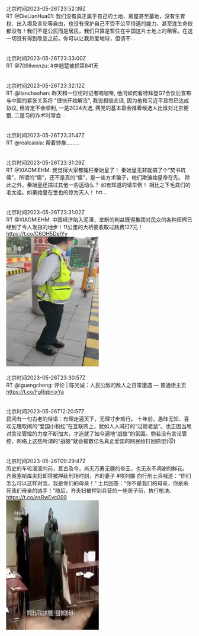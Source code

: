 北京时间2023-05-26T23:52:39Z<br>RT @DieLianHua01: 我们没有真正属于自己的土地、房屋甚至墓地，没有生育权、出入境及言论等自由，也没有保护自己不受不公平待遇的能力，甚至连生命权都没有！我们不是公民而是居民，我们只算是暂住在中国这片土地上的租客。在这一切没有得到改变之前，你可以让我热爱地球，但请不…<br><br><br>北京时间2023-05-26T23:33:00Z<br>RT @709liwenzu: #李翘楚被抓第841天<br><br><br>北京时间2023-05-26T23:32:12Z<br>RT @lianchaohan: 昨天和一位纽时记者喝咖啡, 他问如何看待拜登G7会议后宣布与中国的紧张关系将 "很快开始解冻", 我说相信此话, 因为他和习近平显然已达成协议, 但肯定不会顺利, 一是2024大选, 两党的基本盘会推着候选人比谁对北京更狠, 二是习的诈术时常会…<br><br><br>北京时间2023-05-26T23:31:47Z<br>RT @realcaixia: 帮着转推………<br><br><br>北京时间2023-05-26T23:31:29Z<br>RT @XIAOMIEHM: 我觉得大家都冤枉秦始皇了！
秦始皇无非就搞了个“焚书坑儒”，所谓的“儒”，还不是真的“儒”，是一些方术骗子，他们欺骗始皇帝在先。
除此之外，秦始皇还搞过其他一些运动么？ 如有知道的请举例！
相比之下毛粪们的毛太祖，如秦始皇在世也的惊为天人！ htt…<br><br><br>北京时间2023-05-26T23:31:02Z<br>RT @XIAOMIEHM: 中国经济陷入泥潭，垄断的利益既得集团对民众的各种压榨已经到了令人发指的地步！11公里的大桥要收取过路费127元！ https://t.co/C6OH5DeIYy<br><img src='/temp/video/2023/u-Month-5/ay-Day-26/DanQing1953/1662119158186938369_0.jpg' width='250' height='350'><br><br>北京时间2023-05-26T23:30:57Z<br>RT @iguangcheng: 评论 | 陈光诚：人民公敌的敌人之日常遭遇 — 普通话主页 https://t.co/FgRqbnjxYa<br><br><br>北京时间2023-05-26T12:20:57Z<br>民间有一句古老的俗语：有理走遍天下，无理寸步难行。
十年前，愚昧无知、喜欢无理取闹的“爱国小粉红”在互联网上，犹如人人喊打的“过街老鼠”。也正因当局对言论管控的力度不断加大，才造就了如今遍地“战狼”的氛围。倘若没有言论管控，网络上这些所谓的“战狼”就会被数亿名真正爱国的网民给打回原型(🐭)<br><br><br>北京时间2023-05-26T09:29:47Z<br>历史的车轮滚滚向前，亘古及今，尚无万寿无疆的帝王，也无永不凋谢的鲜花。
齐奥塞斯库夫妇即将被押赴刑场时刻，齐的妻子 #埃列娜 向行刑士兵喊道：“你们怎么可以这样对我，我是你们的母亲！”
士兵回答：“你不是我们的母亲，你是杀死我们母亲的凶手！”随后，齐夫妇被押到兵营的一座房子前，执行枪决。 https://t.co/esRwEvc099<br><img src='/temp/video/2023/u-Month-5/ay-Day-26/DanQing1953/1661907449719443456_0.jpg' width='250' height='350'><br><br>